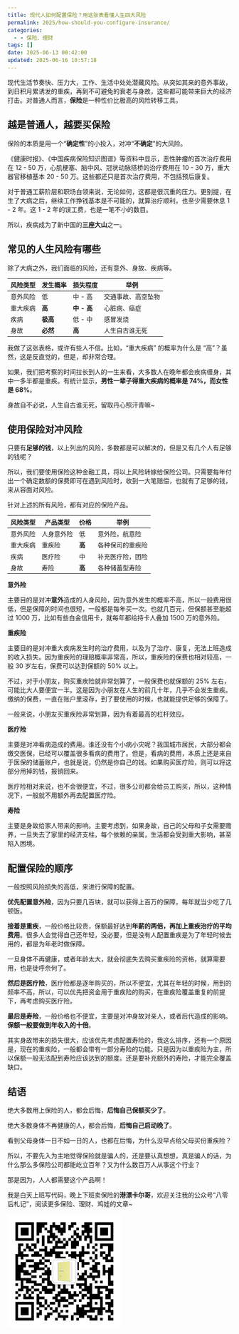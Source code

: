 ```yaml
---
title: 现代人如何配置保险？用这张表看懂人生四大风险
permalink: 2025/how-should-you-configure-insurance/
categories:
  - - 保险、理财
tags: []
date: 2025-06-13 00:42:00
updated: 2025-06-16 10:57:18
---
```

现代生活节奏快、压力大，工作、生活中处处潜藏风险。从突如其来的意外事故，到日积月累诱发的重疾，再到不可避免的衰老与身故，这些都可能带来巨大的经济打击。对普通人而言，**保险**是一种性价比极高的风险转移工具。

<!--more-->

## 越是普通人，越要买保险

保险的本质是用一个“**确定性**”的小投入，对冲“**不确定**”的大风险。

《健康时报》、《中国疾病保险知识图谱》等资料中显示，恶性肿瘤的首次治疗费用在 12 - 50 万，心肌梗塞、脑中风、冠状动脉搭桥的治疗费用在 10 - 30 万，重大器官移植基本 20 - 50 万。这些都还只是首次治疗费用，不包括预后康复。

对于普通工薪阶层和职场白领来说，无论如何，这都是很沉重的压力。更别提，在生了大病之后，继续工作挣钱基本是不可能的，就算治疗顺利，也至少需要休息 1 - 2 年。这 1 - 2 年的误工费，也是一笔不小的数目。

所以，疾病成为了新中国的**三座大山**之一。

## 常见的人生风险有哪些

除了大病之外，我们面临的风险，还有意外、身故、疾病等。

| 风险类型 | 发生概率 | 损失程度 | 举例 |
| -- | -- | -- | -- | 
| 意外风险 | 低 | 中 - 高 | 交通事故、高空坠物 |
| 重大疾病 | **高** | **中 - 高** | 心脏病、癌症 |
| 疾病 | **极高** | 低 - 中 | 感冒发烧 |
| 身故 | **必然** | **高** | 人生自古谁无死 |

我做了这张表格，或许有些人不信。比如，“重大疾病” 的概率为什么是 “高”？虽然，这是反直觉的，但是，却非常合理。

如果，我们把考察的时间拉长到人的一生来看，大多数人在晚年都会疾病缠身，其中一多半都是重疾。有统计显示，**男性一辈子得重大疾病的概率是 74%，而女性是 68%**。

身故自不必说，人生自古谁无死，留取丹心照汗青嘛~

## 使用保险对冲风险

只要有**足够的钱**，以上列出的风险，多数都是可以解决的，但是又有几个人有足够的钱呢？

所以，我们要使用保险这种金融工具，将以上风险转嫁给保险公司。只需要每年付出一个确定数额的保费即可在遇到风险时，收到一大笔赔偿，也就有了足够的钱，来从容面对风险。

针对上述的所有风险，都有对应的保险产品。

| 风险类型 | 产品类型 | 价格 | 举例 |
| -- | -- | -- | -- | 
| 意外风险 | 人身意外险 | 低 | 意外险，航意险 |
| 重大疾病 | 重疾险 | **高** | 各种保司的重疾险 |
| 疾病 | 医疗险 | 中 | 补充医疗险，团险 |
| 身故 | 寿险 | **高** | 各种储蓄型寿险 |

**意外险**

主要目的是对冲**意外**造成的人身风险，因为意外发生的概率不高，所以一般费用很低，但是保障的时间也很短，一般都是每年买一次。也就几百元，但保额甚至能超过 1000 万，比如有些白金信用卡，就每年都给持卡人叠加 1500 万的意外险。

**重疾险**

主要目的是对冲重大疾病发生时的治疗费用，以及为了治疗、康复，无法上班造成的收入损失。因为重疾险的理赔概率非常高，所以，重疾险的保费也相对较高，一般 30 岁左右，保费可以达到保额的 50% 以上。

不过，对于小朋友，购买重疾险就非常划算了，一般保费也就保额的 25% 左右，可能比大人要便宜一半。这是因为小朋友在人生的前几十年，几乎不会发生重疾。缴纳的保费，一直在账户里滚存，到了要使用的时候，也就能提供足够的保障了。

一般来说，小朋友买重疾险非常划算，因为有着最高的杠杆效应。

**医疗险**

主要是对冲看病造成的费用。谁还没有个小病小灾呢？我国城市居民，大部分都会缴交医保，已经可以覆盖很多看病的费用了。但是，看病的费用，本质上还是来自于医保的储蓄账户，也就是说，仍然是你自己的钱。如果购买医疗险，则可以将这部分用掉的钱，报销回来。

医疗险相对来说，也不会很便宜，不过，很多公司都会给员工购买，所以，这种情况下，一般就不用额外再去配置医疗险。

**寿险**

主要是身故给家人带来的影响。主要考虑到，如果身故，自己的父母和子女需要赡养，一旦失去了家里的经济支柱，每个依赖的亲属，生活都会受到重大影响，甚至陷入困境。

## 配置保险的顺序

一般按照风险损失的高低，来进行保障的配置。

**优先配置意外险**，因为只要几百块，就可以获得上百万的保障，每年就当少吃了几顿饭。

**接着是重疾**，一般价格比较贵，保额最好达到**年薪的两倍，再加上重疾治疗的平均费用**。很多人会觉得自己还年轻，没必要，但是没有人配置重疾是为了年轻时候去用的，都是为年老时做保障。

一旦身体不再健康，或者年龄太大，就会彻底失去购买重疾险的资格，就算需要用，也是徒呼奈何了。

**然后是医疗险**，医疗险都是逐年购买的，所以不便宜，尤其在年轻的时候，用到的频率不高，所以，可以优先把资金用于重疾险的购买，在重疾险覆盖重复的前提下，再考虑购买医疗险。

**最后是寿险**，一般价格也不便宜，主要是对冲身故对亲人，或者后代造成的影响。**保额一般要做到年收入的十倍**。

其实身故带来的损失很大，应该优先考虑配置寿险的，我这么排序，还有一个原因是，现在的重疾险，一般都会带有一部分寿险的功能。只是因为以重疾险为主，所以保额一般无法配到寿险应该达到的额度。还是要补充额外的寿险，才能完全覆盖缺口。

## 结语

绝大多数用上保险的人，都会后悔，**后悔自己保额买少了**。

绝大多数身体不再健康的人，都会后悔，**后悔自己启动晚了**。

看到父母身体一日不如一日的人，也都在后悔，为什么没早点给父母买份重疾险？

所以，不要先入为主地觉得保险就是骗人的，还是要认真想想，真是骗人的话，为什么那么多保险公司都能屹立百年？又为什么数百万人从事这个行业？

那是因为，人人都需要这个产品啊！

我是白天上班写代码，晚上下班卖保险的**港漂卡尔哥**，欢迎关注我的公众号“八零后札记”，阅读更多保险、理财、鸡娃的文章~

![](../../images/2025/06/my_qr_code.png)


